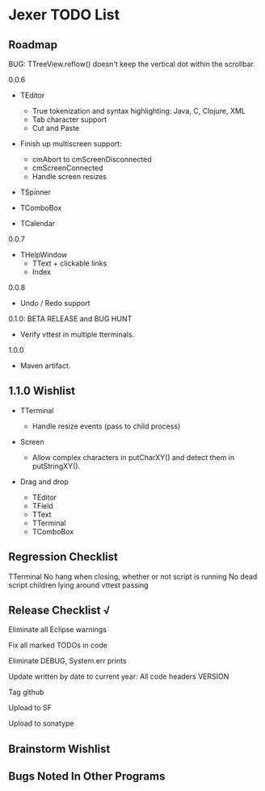 Jexer TODO List
===============


Roadmap
-------

BUG: TTreeView.reflow() doesn't keep the vertical dot within the
     scrollbar.

0.0.6

- TEditor
  - True tokenization and syntax highlighting: Java, C, Clojure, XML
  - Tab character support
  - Cut and Paste

- Finish up multiscreen support:
  - cmAbort to cmScreenDisconnected
  - cmScreenConnected
  - Handle screen resizes

- TSpinner
- TComboBox
- TCalendar

0.0.7

- THelpWindow
  - TText + clickable links
  - Index

0.0.8

- Undo / Redo support

0.1.0: BETA RELEASE and BUG HUNT

- Verify vttest in multiple tterminals.

1.0.0

- Maven artifact.


1.1.0 Wishlist
--------------

- TTerminal
  - Handle resize events (pass to child process)

- Screen
  - Allow complex characters in putCharXY() and detect them in putStringXY().

- Drag and drop
  - TEditor
  - TField
  - TText
  - TTerminal
  - TComboBox



Regression Checklist
--------------------

  TTerminal
    No hang when closing, whether or not script is running
    No dead script children lying around
    vttest passing



Release Checklist √
-------------------

Eliminate all Eclipse warnings

Fix all marked TODOs in code

Eliminate DEBUG, System.err prints

Update written by date to current year:
    All code headers
    VERSION

Tag github

Upload to SF

Upload to sonatype


Brainstorm Wishlist
-------------------



Bugs Noted In Other Programs
----------------------------
